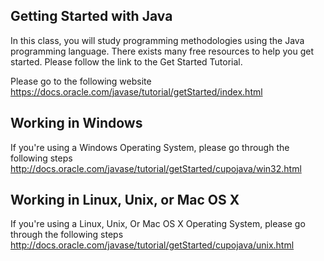 ## Getting Started with Java

In this class, you will study programming methodologies using the Java programming language.
There exists many free resources to help you get started. Please follow the link to the Get Started Tutorial.

Please go to the following website
https://docs.oracle.com/javase/tutorial/getStarted/index.html

## Working in Windows
If you're using a Windows Operating System, please go through the following steps
http://docs.oracle.com/javase/tutorial/getStarted/cupojava/win32.html


## Working in Linux, Unix, or Mac OS X
If you're using a Linux, Unix, Or Mac OS X Operating System, please go through the following steps
http://docs.oracle.com/javase/tutorial/getStarted/cupojava/unix.html


